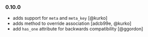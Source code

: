 ### 0.10.0

  * adds support for `meta` and `meta_key` [@kurko]
  * adds method to override association [adcb99e, @kurko]
  * add `has_one` attribute for backwards compatibility [@ggordon]
